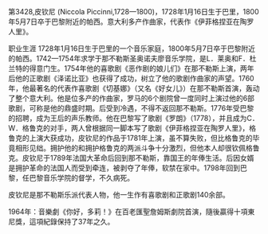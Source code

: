 第3428,皮钦尼 (Niccola Piccinni,1728—1800)，1728年1月16日生于巴里，1800年5月7日卒于巴黎附近的帕西。意大利多产作曲家，代表作《伊菲格捏亚在陶罗人里》。

职业生涯
1728年1月16日生于巴里的一个音乐家庭，1800年5月7日卒于巴黎附近的帕西。1742—1754年求学于那不勒斯圣奥诺夫廖音乐学院，是L．莱奥和F．杜兰特的得意门生。1754年他的喜歌剧《恶作剧的娘儿们》在那不勒斯上演，两年后他的正歌剧《泽诺比亚》也获得了成功，树立了他的歌剧作曲家的声望。1760年，他最著名的代表作喜歌剧《切基娜》（又名《好女儿》）在那不勒斯首演，轰动了整个意大利。他是位多产的作曲家，罗马的6个剧院曾一度同时上演过他的6部歌剧，可称是他的鼎盛时期。后受到冷遇，不得不返回那不勒斯。1776年受巴黎的招聘，成为王后的声乐教师。他在巴黎写了歌剧《罗朗》（1778），并且成为C．W．格鲁克的对手，两人曾根据同一脚本写了歌剧《伊菲格捏亚在陶罗人里》，格鲁克的上演大获成功，皮钦尼的作品于1781年上演，虽不算失败，但比格鲁克的毕竟相形见绌。拥护他的和拥护格鲁克的两派斗争十分激烈，但他本人却很钦佩格鲁克。皮钦尼于1789年法国大革命后回到那不勒斯，靠国王的年俸生活。后因女婿是拥护革命的法国人而受到牵连，被剥夺了年俸，软禁在家中。1798年回到巴黎，任巴黎音乐学院的督学，不久病死。

皮钦尼是那不勒斯乐派代表人物，他一生作有喜歌剧和正歌剧140余部。

1964年：音樂劇《你好，多莉！》在百老匯聖詹姆斯劇院首演，隨後贏得十項東尼獎，這項紀錄保持了37年之久。